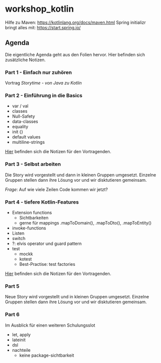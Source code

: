 # workshop_kotlin

Hilfe zu Maven: https://kotlinlang.org/docs/maven.html
Spring initializr bringt alles mit: https://start.spring.io/

## Agenda

Die eigentliche Agenda geht aus den Folien hervor. Hier befinden sich
zusätzliche Notizen.

### Part 1 - Einfach nur zuhören

Vortrag _Storytime - von Java zu Kotlin_

### Part 2 - Einführung in die Basics

* var / val
* classes
* Null-Safety
* data-classes
* equality
* init {}
* default values
* multiline-strings

[Hier](misc/script_part1_einführung.md) befinden sich die Notizen für den Vortragenden.

### Part 3 - Selbst arbeiten

Die Story wird vorgestellt und dann in kleinen Gruppen umgesetzt.
Einzelne Gruppen stellen dann ihre Lösung vor und wir disktutieren gemeinsam.

*Frage*: Auf wie viele Zeilen Code kommen wir jetzt?

### Part 4 - tiefere Kotlin-Features

* Extension functions
  * Sichtbarkeiten
  * gerne für mappings .mapToDomain(), .mapToDto(), .mapToEntity()
* invoke-functions
* Listen
* switch
* ?: elvis operator und guard pattern
* test
  * mockk
  * kotest
  * Best-Practise: test factories

[Hier](misc/script_part4_deeper.md) befinden sich die Notizen für den Vortragenden.

### Part 5

Neue Story wird vorgestellt und in kleinen Gruppen umgesetzt.
Einzelne Gruppen stellen dann ihre Lösung vor und wir disktutieren gemeinsam.

### Part 6

Im Ausblick für einen weiteren Schulungsslot
* let, apply
* lateinit
* dsl
* nachteile
  * keine package-sichtbarkeit